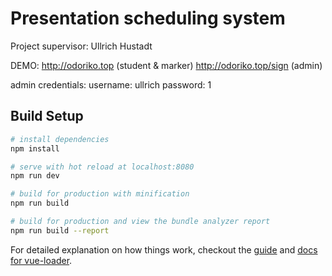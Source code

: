 # Presentation scheduling system

Project supervisor: Ullrich Hustadt

DEMO: http://odoriko.top (student & marker) http://odoriko.top/sign (admin)

admin credentials: username: ullrich password: 1
## Build Setup

``` bash
# install dependencies
npm install

# serve with hot reload at localhost:8080
npm run dev

# build for production with minification
npm run build

# build for production and view the bundle analyzer report
npm run build --report
```

For detailed explanation on how things work, checkout the [guide](http://vuejs-templates.github.io/webpack/) and [docs for vue-loader](http://vuejs.github.io/vue-loader).
